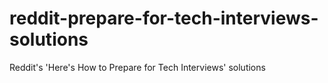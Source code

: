 # reddit-prepare-for-tech-interviews-solutions
Reddit's 'Here's How to Prepare for Tech Interviews' solutions

